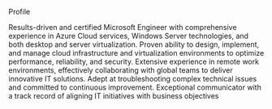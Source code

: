 Profile

Results-driven and certified Microsoft Engineer with comprehensive experience in 
Azure Cloud services, Windows Server technologies, and both desktop and server 
virtualization. Proven ability to design, implement, and manage cloud 
infrastructure and virtualization environments to optimize performance, 
reliability, and security. Extensive experience in remote work environments, 
effectively collaborating with global teams to deliver innovative IT solutions. 
Adept at troubleshooting complex technical issues and committed to continuous 
improvement. Exceptional communicator with a track record of aligning IT 
initiatives with business objectives
